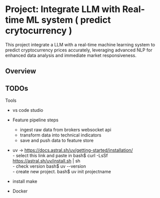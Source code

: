 # Project: Integrate LLM with Real-time ML system ( predict crytocurrency )

This project integrate a LLM with a real-time machine learning system to predict cryptocurrency prices accurately, leveraging advanced NLP for enhanced data analysis and immediate market responsiveness.

## Overview







## TODOs

Tools  
- vs code studio  

- Feature pipeline steps  
    - ingest raw data from brokers websocket api  
    - transform data into technical indicators 
    - save and push data to feature store  

- uv -> https://docs.astral.sh/uv/getting-started/installation/  
        - select this link and paste in bash$  curl -LsSf https://astral.sh/uv/install.sh | sh  
        - check version bash$ uv --version  
        - create new project. bash$ uv init projectname 

- install make    

- Docker  













